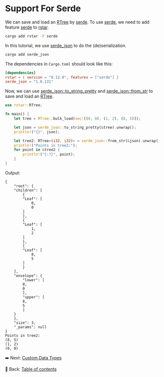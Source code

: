 # Support For Serde

We can save and load an [RTree](https://docs.rs/rstar/latest/rstar/struct.RTree.html) by [serde](https://serde.rs/).
To use [serde](https://serde.rs/), we need to add feature [serde](https://docs.rs/crate/rstar/latest/features#serde) to [rstar](https://docs.rs/rstar/latest/rstar/index.html).

```sh
cargo add rstar -F serde
```

In this tutorial, we use [serde_json](https://docs.rs/serde_json/latest/serde_json/) to do the (de)serialization.

```sh
cargo add serde_json
```

The dependencies in `Cargo.toml` should look like this:

```toml
[dependencies]
rstar = { version = "0.12.0", features = ["serde"] }
serde_json = "1.0.131"
```

Now, we can use [serde_json::to_string_pretty](https://docs.rs/serde_json/latest/serde_json/fn.to_string_pretty.html) and [serde_json::from_str](https://docs.rs/serde_json/latest/serde_json/fn.from_str.html) to save and load an [RTree](https://docs.rs/rstar/latest/rstar/struct.RTree.html).

```rust
use rstar::RTree;

fn main() {
    let tree = RTree::bulk_load(vec![(0, 0), (1, 2), (8, 5)]);

    let json = serde_json::to_string_pretty(&tree).unwrap();
    println!("{}", json);

    let tree2: RTree<(i32, i32)> = serde_json::from_str(&json).unwrap();
    println!("Points in tree2:");
    for point in &tree2 {
        println!("{:?}", point);
    }
}
```

Output:

```text
{
    "root": {
    "children": [
        {
        "Leaf": [
            0,
            0
        ]
        },
        {
        "Leaf": [
            1,
            2
        ]
        },
        {
        "Leaf": [
            8,
            5
        ]
        }
    ],
    "envelope": {
        "lower": [
        0,
        0
        ],
        "upper": [
        8,
        5
        ]
    }
    },
    "size": 3,
    "_params": null
}
Points in tree2:
(8, 5)
(1, 2)
(0, 0)
```

:arrow_right:  Next: [Custom Data Types](./custom_data_types.md)

:blue_book: Back: [Table of contents](./../README.md)
